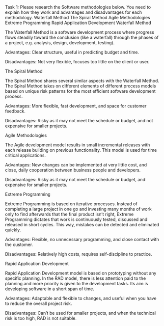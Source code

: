 Task 1: Please research the Software methodologies below. You need to explain how they work and advantages and disadvantages for each methodology.
Waterfall Method
The Spiral Method
Agile Methodologies
Extreme Programming
Rapid Application Development
Waterfall Method

The Waterfall Method is a software development process where progress flows steadily toward the conclusion (like a waterfall) through the phases of a project, e.g. analysis, design, development, testing).

Advantages: Clear structure, useful in predicting budget and time.

Disadvantages: Not very flexible, focuses too little on the client or user.



The Spiral Method

The Spiral Method shares several similar aspects with the Waterfall Method. The Spiral Method takes on different elements of different process models based on unique risk patterns for the most efficient software development process.

Advantages: More flexible, fast development, and space for customer feedback.

Disadvantages: Risky as it may not meet the schedule or budget, and not expensive for smaller projects.



Agile Methodologies

The Agile development model results in small incremental releases with each release building on previous functionality. This model is used for time critical applications.

Advantages: New changes can be implemented at very little cost, and close, daily cooperation between business people and developers.

Disadvantages: Risky as it may not meet the schedule or budget, and expensive for smaller projects.


Extreme Programming

Extreme Programming is based on iterative processes. Instead of completing a large project in one go and investing many months of work only to find afterwards that the final product isn’t right, Extreme Programming dictates that work is continuously tested, discussed and released in short cycles. This way, mistakes can be detected and eliminated quickly.

Advantages: Flexible, no unnecessary programming, and close contact with the customer.

Disadvantages: Relatively high costs, requires self-discipline to practice.



Rapid Application Development

Rapid Application Development model is based on prototyping without any specific planning. In the RAD model, there is less attention paid to the planning and more priority is given to the development tasks. Its aim is developing software in a short span of time.

Advantages: Adaptable and flexible to changes, and useful when you have to reduce the overall project risk.

Disadvantages: Can’t be used for smaller projects, and when the technical risk is too high, RAD is not suitable.


